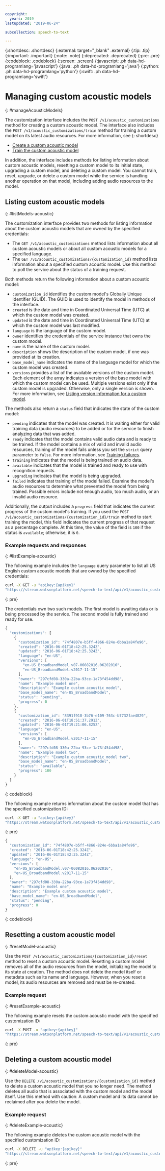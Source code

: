 ```yaml
---

copyright:
  years: 2019
lastupdated: "2019-06-24"

subcollection: speech-to-text

---
```


{:shortdesc: .shortdesc}
{:external: target="_blank" .external}
{:tip: .tip}
{:important: .important}
{:note: .note}
{:deprecated: .deprecated}
{:pre: .pre}
{:codeblock: .codeblock}
{:screen: .screen}
{:javascript: .ph data-hd-programlang='javascript'}
{:java: .ph data-hd-programlang='java'}
{:python: .ph data-hd-programlang='python'}
{:swift: .ph data-hd-programlang='swift'}

# Managing custom acoustic models
{: #manageAcousticModels}

The customization interface includes the `POST /v1/acoustic_customizations` method for creating a custom acoustic model. The interface also includes the `POST /v1/acoustic_customizations/train` method for training a custom model on its latest audio resources. For more information, see
{: shortdesc}

-   [Create a custom acoustic model](/docs/services/speech-to-text?topic=speech-to-text-acoustic#createModel-acoustic)
-   [Train the custom acoustic model](/docs/services/speech-to-text?topic=speech-to-text-acoustic#trainModel-acoustic)

In addition, the interface includes methods for listing information about custom acoustic models, resetting a custom model to its initial state, upgrading a custom model, and deleting a custom model. You cannot train, reset, upgrade, or delete a custom model while the service is handling another operation on that model, including adding audio resources to the model.

## Listing custom acoustic models
{: #listModels-acoustic}

The customization interface provides two methods for listing information about the custom acoustic models that are owned by the specified credentials:

-   The `GET /v1/acoustic_customizations` method lists information about all custom acoustic models or about all custom acoustic models for a specified language.
-   The `GET /v1/acoustic_customizations/{customization_id}` method lists information about a specified custom acoustic model. Use this method to poll the service about the status of a training request.

Both methods return the following information about a custom acoustic model:

-   `customization_id` identifies the custom model's Globally Unique Identifier (GUID). The GUID is used to identify the model in methods of the interface.
-   `created` is the date and time in Coordinated Universal Time (UTC) at which the custom model was created.
-   `updated` is the date and time in Coordinated Universal Time (UTC) at which the custom model was last modified.
-   `language` is the language of the custom model.
-   `owner` identifies the credentials of the service instance that owns the custom model.
-   `name` is the name of the custom model.
-   `description` shows the description of the custom model, if one was provided at its creation.
-   `base_model_name` indicates the name of the language model for which the custom model was created.
-   `versions` provides a list of the available versions of the custom model. Each element of the array indicates a version of the base model with which the custom model can be used. Multiple versions exist only if the custom model is upgraded. Otherwise, only a single version is shown. For more information, see [Listing version information for a custom model](/docs/services/speech-to-text?topic=speech-to-text-customUpgrade#upgradeList).

The methods also return a `status` field that indicates the state of the custom model:

-   `pending` indicates that the model was created. It is waiting either for valid training data (audio resources) to be added or for the service to finish analyzing data that was added.
-   `ready` indicates that the model contains valid audio data and is ready to be trained. If the model contains a mix of valid and invalid audio resources, training of the model fails unless you set the `strict` query parameter to `false`. For more information, see [Training failures](/docs/services/speech-to-text?topic=speech-to-text-acoustic#failedTraining-acoustic).
-   `training` indicates that the model is being trained on audio data.
-   `available` indicates that the model is trained and ready to use with recognition requests.
-   `upgrading` indicates that the model is being upgraded.
-   `failed` indicates that training of the model failed. Examine the model's audio resources to determine what prevented the model from being trained. Possible errors include not enough audio, too much audio, or an invalid audio resource.

Additionally, the output includes a `progress` field that indicates the current progress of the custom model's training. If you used the `POST /v1/acoustic_customizations/{customization_id}/train` method to start training the model, this field indicates the current progress of that request as a percentage complete. At this time, the value of the field is `100` if the status is `available`; otherwise, it is `0`.

### Example requests and responses
{: #listExample-acoustic}

The following example includes the `language` query parameter to list all US English custom acoustic models that are owned by the specified credentials:

```bash
curl -X GET -u "apikey:{apikey}"
"https://stream.watsonplatform.net/speech-to-text/api/v1/acoustic_customizations?language=en-US"
```
{: pre}

The credentials own two such models. The first model is awaiting data or is being processed by the service. The second model is fully trained and ready for use.

```javascript
{
  "customizations": [
    {
      "customization_id": "74f4807e-b5ff-4866-824e-6bba1a84fe96",
      "created": "2016-06-01T18:42:25.324Z",
      "updated": "2016-06-01T18:42:25.324Z",
      "language": "en-US",
      "versions": [
        "en-US_BroadbandModel.v07-06082016.06202016",
        "en-US_BroadbandModel.v2017-11-15"
      ],
      "owner": "297cfd08-330a-22ba-93ce-1a73f454dd98",
      "name": "Example model one",
      "description": "Example custom acoustic model",
      "base_model_name": "en-US_BroadbandModel",
      "status": "pending",
      "progress": 0
    },
    {
      "customization_id": "8391f918-3b76-e109-763c-b7732fae4829",
      "created": "2016-06-01T18:51:37.291Z",
      "updated": "2016-06-01T19:21:06.825Z",
      "language": "en-US",
      "versions": [
        "en-US_BroadbandModel.v2017-11-15"
      ],
      "owner": "297cfd08-330a-22ba-93ce-1a73f454dd98",
      "name": "Example model two",
      "description": "Example custom acoustic model two",
      "base_model_name": "en-US_BroadbandModel",
      "status": "available",
      "progress": 100
    }
  ]
}
```
{: codeblock}

The following example returns information about the custom model that has the specified customization ID:

```bash
curl -X GET -u "apikey:{apikey}"
"https://stream.watsonplatform.net/speech-to-text/api/v1/acoustic_customizations/{customization_id}"
```
{: pre}

```javascript
{
  "customization_id": "74f4807e-b5ff-4866-824e-6bba1a84fe96",
  "created": "2016-06-01T18:42:25.324Z",
  "updated": "2016-06-01T18:42:25.324Z",
  "language": "en-US",
  "versions": [
    "en-US_BroadbandModel.v07-06082016.06202016",
    "en-US_BroadbandModel.v2017-11-15"
  ],
  "owner": "297cfd08-330a-22ba-93ce-1a73f454dd98",
  "name": "Example model one",
  "description": "Example custom acoustic model",
  "base_model_name": "en-US_BroadbandModel",
  "status": "pending",
  "progress": 0
}
```
{: codeblock}

## Resetting a custom acoustic model
{: #resetModel-acoustic}

Use the `POST /v1/acoustic_customizations/{customization_id}/reset` method to reset a custom acoustic model. Resetting a custom model removes all of the audio resources from the model, initializing the model to its state at creation. The method does not delete the model itself or metadata such as its name and language. However, when you reset a model, its audio resources are removed and must be re-created.

### Example request
{: #resetExample-acoustic}

The following example resets the custom acoustic model with the specified customization ID:

```bash
curl -X POST -u "apikey:{apikey}"
"https://stream.watsonplatform.net/speech-to-text/api/v1/acoustic_customizations/{customization_id}/reset"
```
{: pre}

## Deleting a custom acoustic model
{: #deleteModel-acoustic}

Use the `DELETE /v1/acoustic_customizations/{customization_id}` method to delete a custom acoustic model that you no longer need. The method deletes all audio that is associated with the custom model and the model itself. Use this method with caution: A custom model and its data cannot be reclaimed after you delete the model.

### Example request
{: #deleteExample-acoustic}

The following example deletes the custom acoustic model with the specified customization ID:

```bash
curl -X DELETE -u "apikey:{apikey}"
"https://stream.watsonplatform.net/speech-to-text/api/v1/acoustic_customizations/{customization_id}"
```
{: pre}
